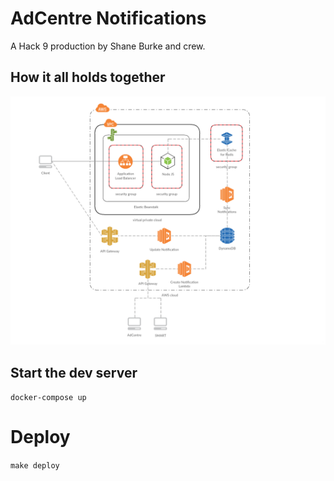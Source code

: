 # AdCentre Notifications
 A Hack 9 production by Shane Burke and crew.

## How it all holds together
![design diagram](./docs/adv-notifications-architecture.png)

## Start the dev server

```docker-compose up```

# Deploy

```make deploy```
